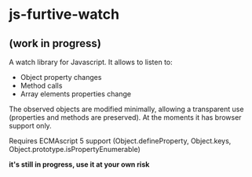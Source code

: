 # js-furtive-watch
## (work in progress)

A watch library for Javascript. It allows to listen to:

* Object property changes
* Method calls
* Array elements properties change

The observed objects are modified minimally, allowing a transparent use (properties and methods are preserved).
At the moments it has browser support only.

Requires ECMAscript 5 support (Object.defineProperty, Object.keys, Object.prototype.isPropertyEnumerable)

**it's still in progress, use it at your own risk**
